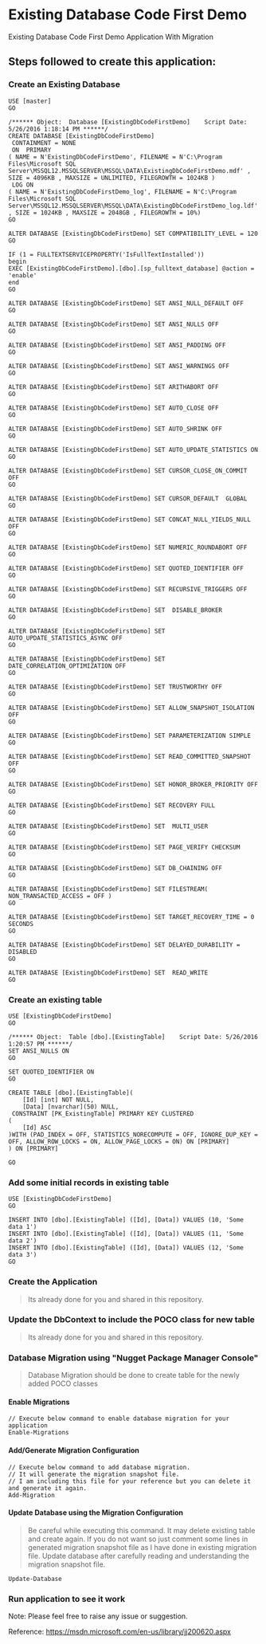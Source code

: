 # Existing Database Code First Demo
Existing Database Code First Demo Application With Migration

## Steps followed to create this application:

### Create an Existing Database
```
USE [master]
GO

/****** Object:  Database [ExistingDbCodeFirstDemo]    Script Date: 5/26/2016 1:18:14 PM ******/
CREATE DATABASE [ExistingDbCodeFirstDemo]
 CONTAINMENT = NONE
 ON  PRIMARY 
( NAME = N'ExistingDbCodeFirstDemo', FILENAME = N'C:\Program Files\Microsoft SQL Server\MSSQL12.MSSQLSERVER\MSSQL\DATA\ExistingDbCodeFirstDemo.mdf' , SIZE = 4096KB , MAXSIZE = UNLIMITED, FILEGROWTH = 1024KB )
 LOG ON 
( NAME = N'ExistingDbCodeFirstDemo_log', FILENAME = N'C:\Program Files\Microsoft SQL Server\MSSQL12.MSSQLSERVER\MSSQL\DATA\ExistingDbCodeFirstDemo_log.ldf' , SIZE = 1024KB , MAXSIZE = 2048GB , FILEGROWTH = 10%)
GO

ALTER DATABASE [ExistingDbCodeFirstDemo] SET COMPATIBILITY_LEVEL = 120
GO

IF (1 = FULLTEXTSERVICEPROPERTY('IsFullTextInstalled'))
begin
EXEC [ExistingDbCodeFirstDemo].[dbo].[sp_fulltext_database] @action = 'enable'
end
GO

ALTER DATABASE [ExistingDbCodeFirstDemo] SET ANSI_NULL_DEFAULT OFF 
GO

ALTER DATABASE [ExistingDbCodeFirstDemo] SET ANSI_NULLS OFF 
GO

ALTER DATABASE [ExistingDbCodeFirstDemo] SET ANSI_PADDING OFF 
GO

ALTER DATABASE [ExistingDbCodeFirstDemo] SET ANSI_WARNINGS OFF 
GO

ALTER DATABASE [ExistingDbCodeFirstDemo] SET ARITHABORT OFF 
GO

ALTER DATABASE [ExistingDbCodeFirstDemo] SET AUTO_CLOSE OFF 
GO

ALTER DATABASE [ExistingDbCodeFirstDemo] SET AUTO_SHRINK OFF 
GO

ALTER DATABASE [ExistingDbCodeFirstDemo] SET AUTO_UPDATE_STATISTICS ON 
GO

ALTER DATABASE [ExistingDbCodeFirstDemo] SET CURSOR_CLOSE_ON_COMMIT OFF 
GO

ALTER DATABASE [ExistingDbCodeFirstDemo] SET CURSOR_DEFAULT  GLOBAL 
GO

ALTER DATABASE [ExistingDbCodeFirstDemo] SET CONCAT_NULL_YIELDS_NULL OFF 
GO

ALTER DATABASE [ExistingDbCodeFirstDemo] SET NUMERIC_ROUNDABORT OFF 
GO

ALTER DATABASE [ExistingDbCodeFirstDemo] SET QUOTED_IDENTIFIER OFF 
GO

ALTER DATABASE [ExistingDbCodeFirstDemo] SET RECURSIVE_TRIGGERS OFF 
GO

ALTER DATABASE [ExistingDbCodeFirstDemo] SET  DISABLE_BROKER 
GO

ALTER DATABASE [ExistingDbCodeFirstDemo] SET AUTO_UPDATE_STATISTICS_ASYNC OFF 
GO

ALTER DATABASE [ExistingDbCodeFirstDemo] SET DATE_CORRELATION_OPTIMIZATION OFF 
GO

ALTER DATABASE [ExistingDbCodeFirstDemo] SET TRUSTWORTHY OFF 
GO

ALTER DATABASE [ExistingDbCodeFirstDemo] SET ALLOW_SNAPSHOT_ISOLATION OFF 
GO

ALTER DATABASE [ExistingDbCodeFirstDemo] SET PARAMETERIZATION SIMPLE 
GO

ALTER DATABASE [ExistingDbCodeFirstDemo] SET READ_COMMITTED_SNAPSHOT OFF 
GO

ALTER DATABASE [ExistingDbCodeFirstDemo] SET HONOR_BROKER_PRIORITY OFF 
GO

ALTER DATABASE [ExistingDbCodeFirstDemo] SET RECOVERY FULL 
GO

ALTER DATABASE [ExistingDbCodeFirstDemo] SET  MULTI_USER 
GO

ALTER DATABASE [ExistingDbCodeFirstDemo] SET PAGE_VERIFY CHECKSUM  
GO

ALTER DATABASE [ExistingDbCodeFirstDemo] SET DB_CHAINING OFF 
GO

ALTER DATABASE [ExistingDbCodeFirstDemo] SET FILESTREAM( NON_TRANSACTED_ACCESS = OFF ) 
GO

ALTER DATABASE [ExistingDbCodeFirstDemo] SET TARGET_RECOVERY_TIME = 0 SECONDS 
GO

ALTER DATABASE [ExistingDbCodeFirstDemo] SET DELAYED_DURABILITY = DISABLED 
GO

ALTER DATABASE [ExistingDbCodeFirstDemo] SET  READ_WRITE 
GO
```

### Create an existing table

```
USE [ExistingDbCodeFirstDemo]
GO

/****** Object:  Table [dbo].[ExistingTable]    Script Date: 5/26/2016 1:20:57 PM ******/
SET ANSI_NULLS ON
GO

SET QUOTED_IDENTIFIER ON
GO

CREATE TABLE [dbo].[ExistingTable](
    [Id] [int] NOT NULL,
    [Data] [nvarchar](50) NULL,
 CONSTRAINT [PK_ExistingTable] PRIMARY KEY CLUSTERED 
(
    [Id] ASC
)WITH (PAD_INDEX = OFF, STATISTICS_NORECOMPUTE = OFF, IGNORE_DUP_KEY = OFF, ALLOW_ROW_LOCKS = ON, ALLOW_PAGE_LOCKS = ON) ON [PRIMARY]
) ON [PRIMARY]

GO
```
### Add some initial records in existing table
```
USE [ExistingDbCodeFirstDemo]
GO

INSERT INTO [dbo].[ExistingTable] ([Id], [Data]) VALUES (10, 'Some data 1')
INSERT INTO [dbo].[ExistingTable] ([Id], [Data]) VALUES (11, 'Some data 2')
INSERT INTO [dbo].[ExistingTable] ([Id], [Data]) VALUES (12, 'Some data 3')
GO
```

### Create the Application
> Its already done for you and shared in this repository.

### Update the DbContext to include the POCO class for new table
> Its already done for you and shared in this repository.
### Database Migration using "Nugget Package Manager Console"
> Database Migration should be done to create table for the newly added POCO classes
#### Enable Migrations
```
// Execute below command to enable database migration for your application
Enable-Migrations
```
#### Add/Generate Migration Configuration
```
// Execute below command to add database migration.
// It will generate the migration snapshot file.
// I am including this file for your reference but you can delete it and generate it again.
Add-Migration
```
#### Update Database using the Migration Configuration
> Be careful while executing this command.
> It may delete existing table and create again.
> If you do not want so just comment some lines in generated migration snapshot file as I have done in existing migration file.
> Update database after carefully reading and understanding the migration snapshot file.

```
Update-Database
```
### Run application to see it work

Note: Please feel free to raise any issue or suggestion.

Reference: https://msdn.microsoft.com/en-us/library/jj200620.aspx
